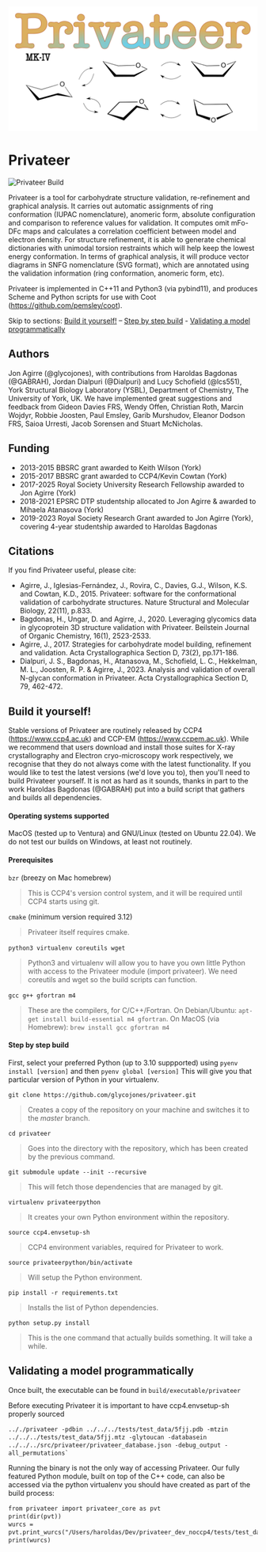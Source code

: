 ![ScreenShot](/logo.png)

# Privateer
![Privateer Build](https://github.com/glycojones/privateer/actions/workflows/main.yml/badge.svg)

Privateer is a tool for carbohydrate structure validation, re-refinement and graphical analysis. It carries out automatic assignments of ring conformation (IUPAC nomenclature), anomeric form, absolute configuration and comparison to reference values for validation. It computes omit mFo-DFc maps and calculates a correlation coefficient between model and electron density. For structure refinement, it is able to generate chemical dictionaries with unimodal torsion restraints which will help keep the lowest energy conformation. In terms of graphical analysis, it will produce vector diagrams in SNFG nomenclature (SVG format), which are annotated using the validation information (ring conformation, anomeric form, etc).

Privateer is implemented in C++11 and Python3 (via pybind11), and produces Scheme and Python scripts for use with Coot (https://github.com/pemsley/coot).

Skip to sections: [Build it yourself!](#build-it-yourself) – [Step by step build](#step-by-step-build) - [Validating a model programmatically](#validating-a-model-programmatically) 

## Authors
Jon Agirre (@glycojones), with contributions from Haroldas Bagdonas (@GABRAH), Jordan Dialpuri (@Dialpuri) and Lucy Schofield (@lcs551), York Structural Biology Laboratory (YSBL), Department of Chemistry, The University of York, UK. We have implemented great suggestions and feedback from Gideon Davies FRS, Wendy Offen, Christian Roth, Marcin Wojdyr, Robbie Joosten, Paul Emsley, Garib Murshudov, Eleanor Dodson FRS, Saioa Urresti, Jacob Sorensen and Stuart McNicholas. 

## Funding 
* 2013-2015 BBSRC grant awarded to Keith Wilson (York)
* 2015-2017 BBSRC grant awarded to CCP4/Kevin Cowtan (York)
* 2017-2025 Royal Society University Research Fellowship awarded to Jon Agirre (York)
* 2018-2021 EPSRC DTP studentship allocated to Jon Agirre & awarded to Mihaela Atanasova (York)
* 2019-2023 Royal Society Research Grant awarded to Jon Agirre (York), covering 4-year studentship awarded to Haroldas Bagdonas

## Citations
If you find Privateer useful, please cite:

- Agirre, J., Iglesias-Fernández, J., Rovira, C., Davies, G.J., Wilson, K.S. and Cowtan, K.D., 2015. Privateer: software for the conformational validation of carbohydrate structures. Nature Structural and Molecular Biology, 22(11), p.833.
- Bagdonas, H., Ungar, D. and Agirre, J., 2020. Leveraging glycomics data in glycoprotein 3D structure validation with Privateer. Beilstein Journal of Organic Chemistry, 16(1), 2523-2533.
- Agirre, J., 2017. Strategies for carbohydrate model building, refinement and validation. Acta Crystallographica Section D, 73(2), pp.171-186.
- Dialpuri, J. S., Bagdonas, H., Atanasova, M., Schofield, L. C., Hekkelman, M. L., Joosten, R. P. & Agirre, J., 2023. Analysis and validation of overall N-glycan conformation in Privateer. Acta Crystallographica Section D, 79, 462-472.



## **Build it yourself!**
Stable versions of Privateer are routinely released by CCP4 (https://www.ccp4.ac.uk) and CCP-EM (https://www.ccpem.ac.uk). While we recommend that users download and install those suites for X-ray crystallography and Electron cryo-microscopy work respectively, we recognise that they do not always come with the latest functionality. If you would like to test the latest versions (we'd love you to), then you'll need to build Privateer yourself. It is not as hard as it sounds, thanks in part to the work Haroldas Bagdonas (@GABRAH) put into a build script that gathers and builds all dependencies.  

#### Operating systems supported
MacOS (tested up to Ventura) and GNU/Linux (tested on Ubuntu 22.04). We do not test our builds on Windows, at least not routinely. 

#### Prerequisites

`bzr` (breezy on Mac homebrew)
> This is CCP4's version control system, and it will be required until CCP4 starts using git.

`cmake` (minimum version required 3.12)
> Privateer itself requires cmake.

`python3 virtualenv coreutils wget` 
> Python3 and virtualenv will allow you to have you own little Python with access to the Privateer module (import privateer). We need coreutils and wget so the build scripts can function.

`gcc g++ gfortran m4` 
> These are the compilers, for C/C++/Fortran. On Debian/Ubuntu: `apt-get install build-essential m4 gfortran`. On MacOS (via Homebrew): `brew install gcc gfortran m4`


#### Step by step build 
First, select your preferred Python (up to 3.10 suppported) using `pyenv install [version]` and then `pyenv global [version]`
This will give you that particular version of Python in your virtualenv.

```
git clone https://github.com/glycojones/privateer.git
```
> Creates a copy of the repository on your machine and switches it to the *master* branch.

```
cd privateer
```
> Goes into the directory with the repository, which has been created by the previous command.

```
git submodule update --init --recursive
```
> This will fetch those dependencies that are managed by git.

```
virtualenv privateerpython
```
> It creates your own Python environment within the repository.

```
source ccp4.envsetup-sh
```
> CCP4 environment variables, required for Privateer to work.

```
source privateerpython/bin/activate
```
> Will setup the Python environment.

```
pip install -r requirements.txt
```
> Installs the list of Python dependencies.

```
python setup.py install
```
> This is the one command that actually builds something. It will take a while.


## Validating a model programmatically

Once built, the executable can be found in `build/executable/privateer`

Before executing Privateer it is important to have ccp4.envsetup-sh properly sourced

```
.././privateer -pdbin ../../../tests/test_data/5fjj.pdb -mtzin ../../../tests/test_data/5fjj.mtz -glytoucan -databasein ../../../src/privateer/privateer_database.json -debug_output -all_permutations`
```

Running the binary is not the only way of accessing Privateer. Our fully featured Python module, built on top of the C++ code, can also be accessed via the python virtualenv you should have created as part of the build process:

    from privateer import privateer_core as pvt
    print(dir(pvt))
    wurcs = pvt.print_wurcs("/Users/haroldas/Dev/privateer_dev_noccp4/tests/test_data/2h6o_carbremediation.pdb")
    print(wurcs)
